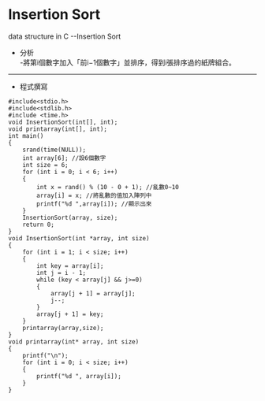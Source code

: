 # Insertion Sort
data structure in C --Insertion Sort

- 分析<br>
  -將第i個數字加入「前i−1個數字」並排序，得到i張排序過的紙牌組合。
--------------
- 程式撰寫
```
#include<stdio.h>
#include<stdlib.h>
#include <time.h>
void InsertionSort(int[], int);
void printarray(int[], int);
int main()
{
	srand(time(NULL));
	int array[6]; //設6個數字
	int size = 6; 
	for (int i = 0; i < 6; i++)
	{
		int x = rand() % (10 - 0 + 1); //亂數0~10
		array[i] = x; //將亂數的值加入陣列中
		printf("%d ",array[i]); //顯示出來
	}
	InsertionSort(array, size);
	return 0;
}
void InsertionSort(int *array, int size)
{
	for (int i = 1; i < size; i++)
	{
		int key = array[i];
		int j = i - 1;
		while (key < array[j] && j>=0)
		{
			array[j + 1] = array[j];
			j--;
		}
		array[j + 1] = key;
	}
	printarray(array,size);
}
void printarray(int* array, int size)
{
	printf("\n");
	for (int i = 0; i < size; i++)
	{
		printf("%d ", array[i]);
	}
}
```
